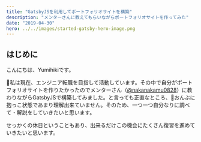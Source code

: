 ```yaml
---
title: "GatsbyJSを利用してポートフォリオサイトを構築"
description: "メンターさんに教えてもらいながらポートフォリオサイトを作ってみた"
date: "2019-04-30"
hero: ../../images/started-gatsby-hero-image.png
---
```


## はじめに
こんにちは、Yumihikiです。

私は現在、エンジニア転職を目指して活動しています。その中で自分がポートフォリオサイトを作りたかったのでメンターさん（[@nakanakamu0828](https://twitter.com/nakanakamu0828)）に教わりながらGatsbyJSで構築してみました。と言っても正直なところ、おんぶに抱っこ状態であまり理解出来ていません。そのため、一つ一つ自分なりに調べて・解説をしていきたいと思います。

せっかくの休日ということもあり、出来るだけこの機会にたくさん復習を進めていきたいと思います。